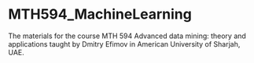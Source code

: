 # MTH594_MachineLearning
The materials for the course MTH 594 Advanced data mining: theory and applications taught by Dmitry Efimov in American University of Sharjah, UAE.


